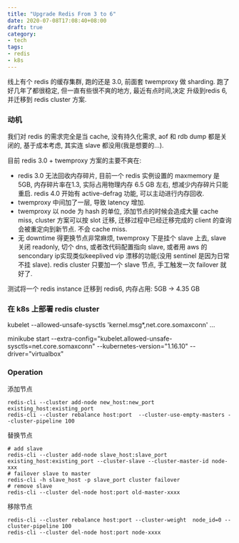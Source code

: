```yaml
---
title: "Upgrade Redis From 3 to 6"
date: 2020-07-08T17:08:40+08:00
draft: true
category:
- tech
tags:
- redis
- k8s
---
```


线上有个 redis 的缓存集群, 跑的还是 3.0, 前面套 twemproxy 做 sharding. 跑了好几年了都很稳定, 但一直有些很不爽的地方, 最近有点时间,决定
升级到redis 6, 并迁移到 redis cluster 方案. 

### 动机

我们对 redis 的需求完全是当 cache, 没有持久化需求, aof 和 rdb dump 都是关闭的, 基于成本考虑, 其实连 slave 都没用(我是想要的...).

目前 redis 3.0 + twemproxy 方案的主要不爽在:

- redis 3.0 无法回收内存碎片, 目前一个 redis 实例设置的 maxmemory 是 5GB, 内存碎片率在1.3, 实际占用物理内存 6.5 GB 左右, 想减少内存碎片只能重启. redis 4.0 开始有 active-defrag 功能, 可以主动进行内存回收.
- twemproxy 中间加了一层, 导致 latency 增加.
- twemproxy 以 node 为 hash 的单位, 添加节点的时候会造成大量 cache miss, cluster 方案可以按 slot 迁移, 迁移过程中已经迁移完成的 client 的查询会被重定向到新节点. 不会 cache miss.
- 无 downtime 得更换节点非常麻烦, twemproxy 下是挂个 slave 上去, slave 关闭 readonly, 切个 dns, 或者改代码配置指向 slave, 或者用 aws 的 sencondary ip实现类似keeplived vip 漂移的功能(没用 sentinel 是因为日常不挂 slave). redis cluster 只要加一个 slave 节点, 手工触发一次 failover 就好了.


测试将一个 redis instance 迁移到 redis6, 内存占用: 5GB -> 4.35 GB

### 在 k8s 上部署 redis cluster

kubelet --allowed-unsafe-sysctls 'kernel.msg*,net.core.somaxconn' ...

minikube start --extra-config="kubelet.allowed-unsafe-sysctls=net.core.somaxconn" --kubernetes-version="1.16.10" --driver="virtualbox"


### Operation

添加节点

    redis-cli --cluster add-node new_host:new_port  existing_host:existing_port
    redis-cli --cluster rebalance host:port  --cluster-use-empty-masters --cluster-pipeline 100

替换节点

    # add slave
    redis-cli --cluster add-node slave_host:slave_port existing_host:existing_port --cluster-slave --cluster-master-id node-xxx
    # failover slave to master
    redis-cli -h slave_host -p slave_port cluster failover
    # remove slave
    redis-cli --cluster del-node host:port old-master-xxxx


移除节点

    redis-cli --cluster rebalance host:port --cluster-weight  node_id=0 --cluster-pipeline 100
    redis-cli --cluster del-node host:port node-xxxx
